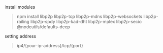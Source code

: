 install modules

> npm install libp2p libp2p-tcp libp2p-mdns libp2p-websockets libp2p-railing libp2p-spdy libp2p-kad-dht libp2p-mplex libp2p-secio @nodeutils/defaults-deep

setting address

> ip4/{your-ip-address}/tcp/{port}

